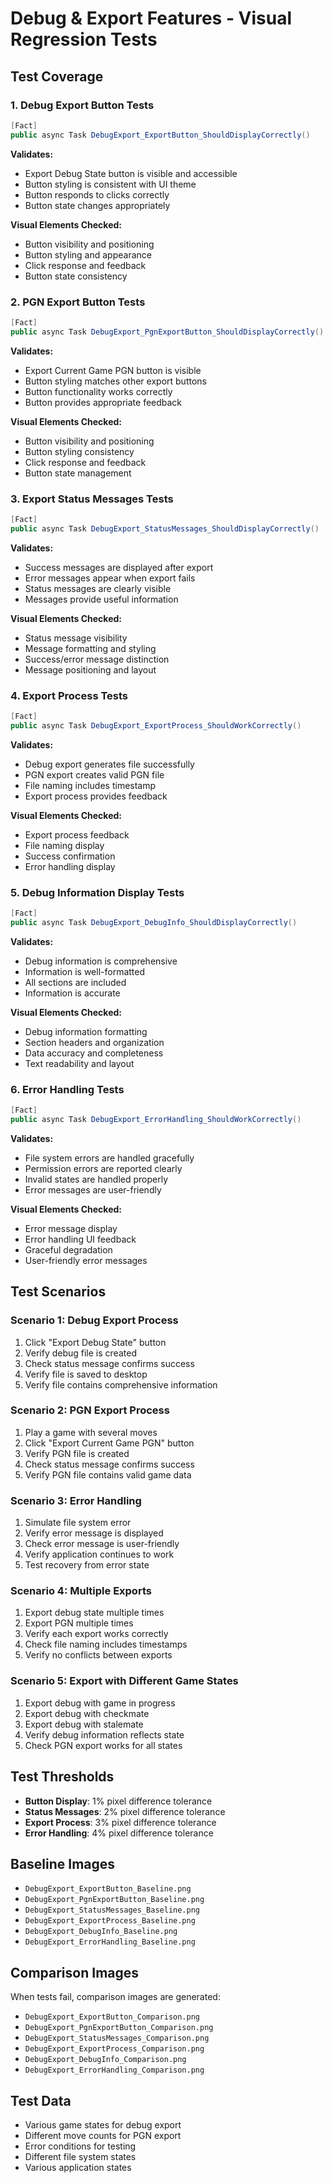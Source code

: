 # Debug & Export Features - Visual Regression Tests

## Test Coverage

### 1. Debug Export Button Tests
```csharp
[Fact]
public async Task DebugExport_ExportButton_ShouldDisplayCorrectly()
```
**Validates:**
- Export Debug State button is visible and accessible
- Button styling is consistent with UI theme
- Button responds to clicks correctly
- Button state changes appropriately

**Visual Elements Checked:**
- Button visibility and positioning
- Button styling and appearance
- Click response and feedback
- Button state consistency

### 2. PGN Export Button Tests
```csharp
[Fact]
public async Task DebugExport_PgnExportButton_ShouldDisplayCorrectly()
```
**Validates:**
- Export Current Game PGN button is visible
- Button styling matches other export buttons
- Button functionality works correctly
- Button provides appropriate feedback

**Visual Elements Checked:**
- Button visibility and positioning
- Button styling consistency
- Click response and feedback
- Button state management

### 3. Export Status Messages Tests
```csharp
[Fact]
public async Task DebugExport_StatusMessages_ShouldDisplayCorrectly()
```
**Validates:**
- Success messages are displayed after export
- Error messages appear when export fails
- Status messages are clearly visible
- Messages provide useful information

**Visual Elements Checked:**
- Status message visibility
- Message formatting and styling
- Success/error message distinction
- Message positioning and layout

### 4. Export Process Tests
```csharp
[Fact]
public async Task DebugExport_ExportProcess_ShouldWorkCorrectly()
```
**Validates:**
- Debug export generates file successfully
- PGN export creates valid PGN file
- File naming includes timestamp
- Export process provides feedback

**Visual Elements Checked:**
- Export process feedback
- File naming display
- Success confirmation
- Error handling display

### 5. Debug Information Display Tests
```csharp
[Fact]
public async Task DebugExport_DebugInfo_ShouldDisplayCorrectly()
```
**Validates:**
- Debug information is comprehensive
- Information is well-formatted
- All sections are included
- Information is accurate

**Visual Elements Checked:**
- Debug information formatting
- Section headers and organization
- Data accuracy and completeness
- Text readability and layout

### 6. Error Handling Tests
```csharp
[Fact]
public async Task DebugExport_ErrorHandling_ShouldWorkCorrectly()
```
**Validates:**
- File system errors are handled gracefully
- Permission errors are reported clearly
- Invalid states are handled properly
- Error messages are user-friendly

**Visual Elements Checked:**
- Error message display
- Error handling UI feedback
- Graceful degradation
- User-friendly error messages

## Test Scenarios

### Scenario 1: Debug Export Process
1. Click "Export Debug State" button
2. Verify debug file is created
3. Check status message confirms success
4. Verify file is saved to desktop
5. Verify file contains comprehensive information

### Scenario 2: PGN Export Process
1. Play a game with several moves
2. Click "Export Current Game PGN" button
3. Verify PGN file is created
4. Check status message confirms success
5. Verify PGN file contains valid game data

### Scenario 3: Error Handling
1. Simulate file system error
2. Verify error message is displayed
3. Check error message is user-friendly
4. Verify application continues to work
5. Test recovery from error state

### Scenario 4: Multiple Exports
1. Export debug state multiple times
2. Export PGN multiple times
3. Verify each export works correctly
4. Check file naming includes timestamps
5. Verify no conflicts between exports

### Scenario 5: Export with Different Game States
1. Export debug with game in progress
2. Export debug with checkmate
3. Export debug with stalemate
4. Verify debug information reflects state
5. Check PGN export works for all states

## Test Thresholds
- **Button Display**: 1% pixel difference tolerance
- **Status Messages**: 2% pixel difference tolerance
- **Export Process**: 3% pixel difference tolerance
- **Error Handling**: 4% pixel difference tolerance

## Baseline Images
- `DebugExport_ExportButton_Baseline.png`
- `DebugExport_PgnExportButton_Baseline.png`
- `DebugExport_StatusMessages_Baseline.png`
- `DebugExport_ExportProcess_Baseline.png`
- `DebugExport_DebugInfo_Baseline.png`
- `DebugExport_ErrorHandling_Baseline.png`

## Comparison Images
When tests fail, comparison images are generated:
- `DebugExport_ExportButton_Comparison.png`
- `DebugExport_PgnExportButton_Comparison.png`
- `DebugExport_StatusMessages_Comparison.png`
- `DebugExport_ExportProcess_Comparison.png`
- `DebugExport_DebugInfo_Comparison.png`
- `DebugExport_ErrorHandling_Comparison.png`

## Test Data
- Various game states for debug export
- Different move counts for PGN export
- Error conditions for testing
- Different file system states
- Various application states
